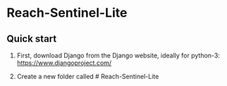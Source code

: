 # Reach-Sentinel-Lite


Quick start
-----------

1. First, download Django from the Django website, ideally for python-3: https://www.djangoproject.com/

2. Create a new folder called # Reach-Sentinel-Lite